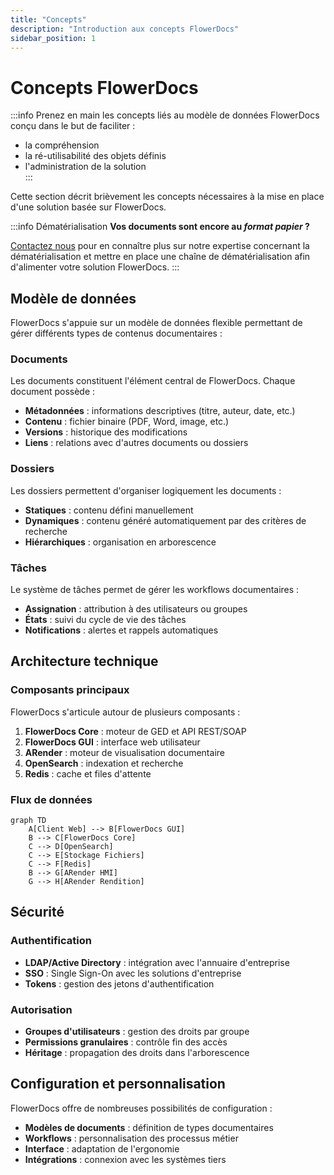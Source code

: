 ```yaml
---
title: "Concepts"
description: "Introduction aux concepts FlowerDocs"
sidebar_position: 1
---
```


# Concepts FlowerDocs

:::info
Prenez en main les concepts liés au modèle de données FlowerDocs conçu dans le but de faciliter : 

* la compréhension
* la ré-utilisabilité des objets définis
* l'administration de la solution  
:::

Cette section décrit brièvement les concepts nécessaires à la mise en place d'une solution basée sur FlowerDocs.

:::info Dématérialisation
**Vos documents sont encore au _format papier_ ?** 

[Contactez nous](https://www.arondor.com/arondor/) pour en connaître plus sur notre expertise concernant la dématérialisation et mettre en place une chaîne de dématérialisation afin d'alimenter votre solution FlowerDocs.
:::

## Modèle de données

FlowerDocs s'appuie sur un modèle de données flexible permettant de gérer différents types de contenus documentaires :

### Documents
Les documents constituent l'élément central de FlowerDocs. Chaque document possède :
- **Métadonnées** : informations descriptives (titre, auteur, date, etc.)
- **Contenu** : fichier binaire (PDF, Word, image, etc.)
- **Versions** : historique des modifications
- **Liens** : relations avec d'autres documents ou dossiers

### Dossiers
Les dossiers permettent d'organiser logiquement les documents :
- **Statiques** : contenu défini manuellement
- **Dynamiques** : contenu généré automatiquement par des critères de recherche
- **Hiérarchiques** : organisation en arborescence

### Tâches
Le système de tâches permet de gérer les workflows documentaires :
- **Assignation** : attribution à des utilisateurs ou groupes
- **États** : suivi du cycle de vie des tâches
- **Notifications** : alertes et rappels automatiques

## Architecture technique

### Composants principaux

FlowerDocs s'articule autour de plusieurs composants :

1. **FlowerDocs Core** : moteur de GED et API REST/SOAP
2. **FlowerDocs GUI** : interface web utilisateur
3. **ARender** : moteur de visualisation documentaire
4. **OpenSearch** : indexation et recherche
5. **Redis** : cache et files d'attente

### Flux de données

```mermaid
graph TD
    A[Client Web] --> B[FlowerDocs GUI]
    B --> C[FlowerDocs Core]
    C --> D[OpenSearch]
    C --> E[Stockage Fichiers]
    C --> F[Redis]
    B --> G[ARender HMI]
    G --> H[ARender Rendition]
```

## Sécurité

### Authentification
- **LDAP/Active Directory** : intégration avec l'annuaire d'entreprise
- **SSO** : Single Sign-On avec les solutions d'entreprise
- **Tokens** : gestion des jetons d'authentification

### Autorisation
- **Groupes d'utilisateurs** : gestion des droits par groupe
- **Permissions granulaires** : contrôle fin des accès
- **Héritage** : propagation des droits dans l'arborescence

## Configuration et personnalisation

FlowerDocs offre de nombreuses possibilités de configuration :
- **Modèles de documents** : définition de types documentaires
- **Workflows** : personnalisation des processus métier  
- **Interface** : adaptation de l'ergonomie
- **Intégrations** : connexion avec les systèmes tiers